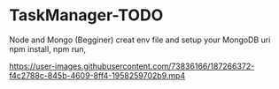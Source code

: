 # TaskManager-TODO
 Node and Mongo (Begginer)
 creat env file and setup your MongoDB uri
 npm install,
 npm run,
 
 
https://user-images.githubusercontent.com/73836166/187266372-f4c2788c-845b-4609-8ff4-1958259702b9.mp4
